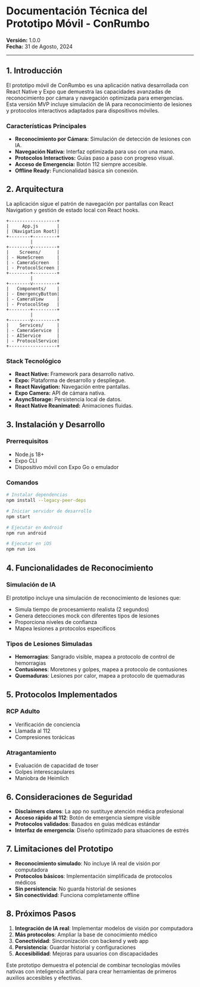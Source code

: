# Documentación Técnica del Prototipo Móvil - ConRumbo

**Versión:** 1.0.0  
**Fecha:** 31 de Agosto, 2024

---

## 1. Introducción

El prototipo móvil de ConRumbo es una aplicación nativa desarrollada con React Native y Expo que demuestra las capacidades avanzadas de reconocimiento por cámara y navegación optimizada para emergencias. Esta versión MVP incluye simulación de IA para reconocimiento de lesiones y protocolos interactivos adaptados para dispositivos móviles.

### Características Principales

- **Reconocimiento por Cámara:** Simulación de detección de lesiones con IA.
- **Navegación Nativa:** Interfaz optimizada para uso con una mano.
- **Protocolos Interactivos:** Guías paso a paso con progreso visual.
- **Acceso de Emergencia:** Botón 112 siempre accesible.
- **Offline Ready:** Funcionalidad básica sin conexión.

## 2. Arquitectura

La aplicación sigue el patrón de navegación por pantallas con React Navigation y gestión de estado local con React hooks.

```
+------------------+
|     App.js       |
| (Navigation Root)|
+--------+---------+
         |
+--------v---------+
|    Screens/      |
| - HomeScreen     |
| - CameraScreen   |
| - ProtocolScreen |
+--------+---------+
         |
+--------v---------+
|   Components/    |
| - EmergencyButton|
| - CameraView     |
| - ProtocolStep   |
+--------+---------+
         |
+--------v---------+
|    Services/     |
| - CameraService  |
| - AIService      |
| - ProtocolService|
+------------------+
```

### Stack Tecnológico

- **React Native:** Framework para desarrollo nativo.
- **Expo:** Plataforma de desarrollo y despliegue.
- **React Navigation:** Navegación entre pantallas.
- **Expo Camera:** API de cámara nativa.
- **AsyncStorage:** Persistencia local de datos.
- **React Native Reanimated:** Animaciones fluidas.

## 3. Instalación y Desarrollo

### Prerrequisitos
- Node.js 18+
- Expo CLI
- Dispositivo móvil con Expo Go o emulador

### Comandos

```bash
# Instalar dependencias
npm install --legacy-peer-deps

# Iniciar servidor de desarrollo
npm start

# Ejecutar en Android
npm run android

# Ejecutar en iOS
npm run ios
```

## 4. Funcionalidades de Reconocimiento

### Simulación de IA
El prototipo incluye una simulación de reconocimiento de lesiones que:
- Simula tiempo de procesamiento realista (2 segundos)
- Genera detecciones mock con diferentes tipos de lesiones
- Proporciona niveles de confianza
- Mapea lesiones a protocolos específicos

### Tipos de Lesiones Simuladas
- **Hemorragias**: Sangrado visible, mapea a protocolo de control de hemorragias
- **Contusiones**: Moretones y golpes, mapea a protocolo de contusiones
- **Quemaduras**: Lesiones por calor, mapea a protocolo de quemaduras

## 5. Protocolos Implementados

### RCP Adulto
- Verificación de conciencia
- Llamada al 112
- Compresiones torácicas

### Atragantamiento
- Evaluación de capacidad de toser
- Golpes interescapulares
- Maniobra de Heimlich

## 6. Consideraciones de Seguridad

- **Disclaimers claros**: La app no sustituye atención médica profesional
- **Acceso rápido al 112**: Botón de emergencia siempre visible
- **Protocolos validados**: Basados en guías médicas estándar
- **Interfaz de emergencia**: Diseño optimizado para situaciones de estrés

## 7. Limitaciones del Prototipo

- **Reconocimiento simulado**: No incluye IA real de visión por computadora
- **Protocolos básicos**: Implementación simplificada de protocolos médicos
- **Sin persistencia**: No guarda historial de sesiones
- **Sin conectividad**: Funciona completamente offline

## 8. Próximos Pasos

1. **Integración de IA real**: Implementar modelos de visión por computadora
2. **Más protocolos**: Ampliar la base de conocimiento médico
3. **Conectividad**: Sincronización con backend y web app
4. **Persistencia**: Guardar historial y configuraciones
5. **Accesibilidad**: Mejoras para usuarios con discapacidades

Este prototipo demuestra el potencial de combinar tecnologías móviles nativas con inteligencia artificial para crear herramientas de primeros auxilios accesibles y efectivas.

